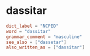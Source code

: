 # dassitar

``` toml
dict_label = "NCPED"
word = "dassitar"
grammar_comment = "masculine"
see_also = ["dassetar"]
also_written_as = ["dassitar"]
```

